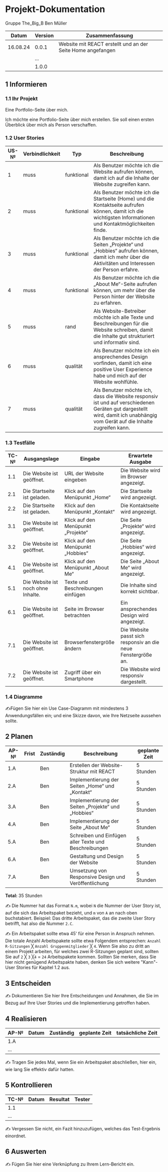 # Projekt-Dokumentation

Gruppe The_Big_B
Ben Müller

| Datum | Version | Zusammenfassung                                              |
| ----- | ------- | ------------------------------------------------------------ |
|  16.08.24     | 0.0.1   | Website mit REACT erstellt und an der Seite Home angefangen|
|       | ...     |                                                              |
|       | 1.0.0   |                                                              |

## 1 Informieren

### 1.1 Ihr Projekt

Eine Portfolio-Seite über mich.

Ich möchte eine Portfolio-Seite über mich erstellen. Sie soll einen ersten Überblick über mich als Person verschaffen. 

### 1.2 User Stories

| US-№ | Verbindlichkeit | Typ         | Beschreibung                                                                                 |
| ---- | --------------- | ----------- | -------------------------------------------------------------------------------------------- |
| 1    | muss            | funktional  | Als Benutzer möchte ich die Website aufrufen können, damit ich auf die Inhalte der Website zugreifen kann. |
| 2    | muss            | funktional  | Als Benutzer möchte ich die Startseite (Home) und die Kontaktseite aufrufen können, damit ich die wichtigsten Informationen und Kontaktmöglichkeiten finde. |
| 3    | muss            | funktional  | Als Benutzer möchte ich die Seiten „Projekte“ und „Hobbies“ aufrufen können, damit ich mehr über die Aktivitäten und Interessen der Person erfahre. |
| 4    | muss            | funktional  | Als Benutzer möchte ich die „About Me“-Seite aufrufen können, um mehr über die Person hinter der Website zu erfahren. |
| 5    | muss            | rand        | Als Website-Betreiber möchte ich alle Texte und Beschreibungen für die Website schreiben, damit die Inhalte gut strukturiert und informativ sind. |
| 6    | muss            | qualität    | Als Benutzer möchte ich ein ansprechendes Design vorfinden, damit ich eine positive User Experience habe und mich auf der Website wohlfühle. |
| 7    | muss            | qualität    | Als Benutzer möchte ich, dass die Website responsiv ist und auf verschiedenen Geräten gut dargestellt wird, damit ich unabhängig vom Gerät auf die Inhalte zugreifen kann. |



### 1.3 Testfälle

| TC-№ | Ausgangslage                                | Eingabe                              | Erwartete Ausgabe                            |
| ---- | ------------------------------------------- | ------------------------------------ | -------------------------------------------- |
| 1.1  | Die Website ist geöffnet.                   | URL der Website eingeben             | Die Website wird im Browser angezeigt.       |
| 2.1  | Die Startseite ist geladen.                 | Klick auf den Menüpunkt „Home“       | Die Startseite wird angezeigt.               |
| 2.2  | Die Startseite ist geladen.                 | Klick auf den Menüpunkt „Kontakt“    | Die Kontaktseite wird angezeigt.             |
| 3.1  | Die Website ist geöffnet.                   | Klick auf den Menüpunkt „Projekte“   | Die Seite „Projekte“ wird angezeigt.         |
| 3.2  | Die Website ist geöffnet.                   | Klick auf den Menüpunkt „Hobbies“    | Die Seite „Hobbies“ wird angezeigt.          |
| 4.1  | Die Website ist geöffnet.                   | Klick auf den Menüpunkt „About Me“   | Die Seite „About Me“ wird angezeigt.         |
| 5.1  | Die Website ist noch ohne Inhalte.          | Texte und Beschreibungen einfügen    | Die Inhalte sind korrekt sichtbar.           |
| 6.1  | Die Website ist geöffnet.                   | Seite im Browser betrachten          | Ein ansprechendes Design wird angezeigt.     |
| 7.1  | Die Website ist geöffnet.                   | Browserfenstergröße ändern           | Die Website passt sich responsiv an die neue Fenstergröße an. |
| 7.2  | Die Website ist geöffnet.                   | Zugriff über ein Smartphone          | Die Website wird responsiv dargestellt.      |


### 1.4 Diagramme

✍️Fügen Sie hier ein Use Case-Diagramm mit mindestens 3 Anwendungsfällen ein; und eine Skizze davon, wie Ihre Netzseite aussehen sollte.

## 2 Planen

| AP-№ | Frist      | Zuständig | Beschreibung                                         | geplante Zeit |
| ---- | ---------- | --------- | ---------------------------------------------------- | ------------- |
| 1.A  |            | Ben       | Erstellen der Website-Struktur mit REACT             | 5 Stunden     |
| 2.A  |            | Ben       | Implementierung der Seiten „Home“ und „Kontakt“      | 5 Stunden     |
| 3.A  |            | Ben       | Implementierung der Seiten „Projekte“ und „Hobbies“  | 5 Stunden     |
| 4.A  |            | Ben       | Implementierung der Seite „About Me“                 | 5 Stunden     |
| 5.A  |            | Ben       | Schreiben und Einfügen aller Texte und Beschreibungen| 5 Stunden     |
| 6.A  |            | Ben       | Gestaltung und Design der Website                    | 5 Stunden     |
| 7.A  |            | Ben       | Umsetzung von Responsive Design und Veröffentlichung | 5 Stunden     |

**Total:** 35 Stunden


✍️ Die Nummer hat das Format `N.m`, wobei `N` die Nummer der User Story ist, auf die sich das Arbeitspaket bezieht, und `m` von `A` an nach oben buchstabiert. Beispiel: Das dritte Arbeitspaket, das die zweite User Story betrifft, hat also die Nummer `2.C`.

✍️ Ein Arbeitspaket sollte etwa 45' für eine Person in Anspruch nehmen. Die totale Anzahl Arbeitspakete sollte etwa Folgendem entsprechen: `Anzahl R-Sitzungen` ╳ `Anzahl Gruppenmitglieder` ╳ `4`. Wenn Sie also zu dritt an einem Projekt arbeiten, für welches zwei R-Sitzungen geplant sind, sollten Sie auf `2` ╳ `3` ╳`4` = `24` Arbeitspakete kommen. Sollten Sie merken, dass Sie hier nicht genügend Arbeitspakte haben, denken Sie sich weitere "Kann"-User Stories für Kapitel 1.2 aus.

## 3 Entscheiden

✍️ Dokumentieren Sie hier Ihre Entscheidungen und Annahmen, die Sie im Bezug auf Ihre User Stories und die Implementierung getroffen haben.

## 4 Realisieren

| AP-№ | Datum | Zuständig | geplante Zeit | tatsächliche Zeit |
| ---- | ----- | --------- | ------------- | ----------------- |
| 1.A  |       |           |               |                   |
| ...  |       |           |               |                   |

✍️ Tragen Sie jedes Mal, wenn Sie ein Arbeitspaket abschließen, hier ein, wie lang Sie effektiv dafür hatten.

## 5 Kontrollieren

| TC-№ | Datum | Resultat | Tester |
| ---- | ----- | -------- | ------ |
| 1.1  |       |          |        |
| ...  |       |          |        |

✍️ Vergessen Sie nicht, ein Fazit hinzuzufügen, welches das Test-Ergebnis einordnet.

## 6 Auswerten

✍️ Fügen Sie hier eine Verknüpfung zu Ihrem Lern-Bericht ein.
